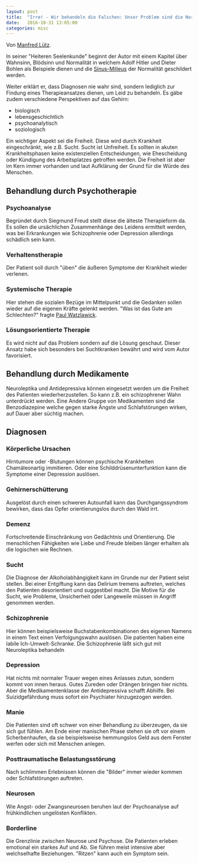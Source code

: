 ```yaml
---
layout: post
title:  "Irre! - Wir behandeln die Falschen: Unser Problem sind die Normalen" 
date:   2016-10-31 13:05:00
categories: misc
---
```


Von [Manfred Lütz][auth].

In seiner \"Heiteren Seelenkunde\" beginnt der Autor mit einem Kapitel über Wahnsinn, Blödsinn und Normalität in welchem Adolf Hitler und Dieter Bohlen als Beispiele dienen und die [Sinus-Milieus][sinus] der Normalität geschildert werden.

Weiter erklärt er, dass Diagnosen nie wahr sind, sondern lediglich zur Findung eines Therapieansatzes dienen, um Leid zu behandeln. Es gäbe zudem verschiedene Perspektiven auf das Gehirn:

* biologisch
* lebensgeschichtlich
* psychoanalytisch
* soziologisch

Ein wichtiger Aspekt sei die Freiheit. Diese wird durch Krankheit eingeschränkt, wie z.B. Sucht. Sucht ist Unfreiheit. Es sollten in akuten Krankheitsphasen keine existenziellen Entscheidungen, wie Ehescheidung oder Kündigung des Arbeitsplatzes getroffen werden. Die Freiheit ist aber im Kern immer vorhanden und laut Aufklärung der Grund für die Würde des Menschen.



## Behandlung durch Psychotherapie

### Psychoanalyse

Begründet durch Siegmund Freud stellt diese die älteste Therapieform da. Es sollen die ursächlichen Zusammenhänge des Leidens ermittelt werden, was bei Erkrankungen wie Schizophrenie oder Depression allerdings schädlich sein kann.

### Verhaltenstherapie

Der Patient soll durch \"üben\" die äußeren Symptome der Krankheit wieder verlenen.

### Systemische Therapie

Hier stehen die sozialen Bezüge im Mittelpunkt und die Gedanken sollen wieder auf die eigenen Kräfte gelenkt werden. \"Was ist das Gute am Schlechten?\" fragte [Paul Watzlawick][watz].

### Lösungsorientierte Therapie

Es wird nicht auf das Problem sondern auf die Lösung geschaut. Dieser Ansatz habe sich besonders bei Suchtkranken bewährt und wird vom Autor favorisiert.

## Behandlung durch Medikamente

Neuroleptika und Antidepressiva können eingesetzt werden um die Freiheit des Patienten wiederherzustellen. So kann z.B. ein schizophrener Wahn unterdrückt werden. Eine Andere Gruppe von Medikamenten sind die Benzodiazepine welche gegen starke Ängste und Schlafstörungen wirken, auf Dauer aber süchtig machen.

## Diagnosen

### Körperliche Ursachen

Hirntumore oder -Blutungen können psychische Krankheiten Chamäleonartig immitieren. Oder eine Schilddrüsenunterfunktion kann die Symptome einer Depression auslösen.

### Gehirnerschütterung

Ausgelöst durch einen schweren Autounfall kann das Durchgangssyndrom bewirken, dass das Opfer orientierungslos durch den Wald irrt.

### Demenz

Fortschreitende Einschränkung von Gedächtnis und Orientierung. Die menschlichen Fähigkeiten wie Liebe und Freude bleiben länger erhalten als die logischen wie Rechnen.

### Sucht

Die Diagnose der Alkoholabhängigkeit kann im Grunde nur der Patient selst stellen. Bei einer Entgiftung kann das Delirium tremens auftreten, welches den Patienten desorientiert und suggestibel macht. Die Motive für die Sucht, wie Probleme, Unsicherheit oder Langeweile müssen in Angriff genommen werden.

### Schizophrenie

Hier können beispielsweise Buchstabenkombinationen des eigenen Namens in einem Text einen Verfolgungswahn auslösen. Die patienten haben eine labile Ich-Umwelt-Schranke. Die Schizophrenie läßt sich gut mit Neuroleptika behandeln

### Depression

Hat nichts mit normaler Trauer wegen eines Anlasses zutun, sondern kommt von innen heraus. Gutes Zureden oder Drängen bringen hier nichts. Aber die Medikamentenklasse der Antidepressiva schafft Abhilfe. Bei Suizidgefährdung muss sofort ein Psychiater hinzugezogen werden.

### Manie

Die Patienten sind oft schwer von einer Behandlung zu überzeugen, da sie sich gut fühlen. Am Ende einer manischen Phase stehen sie oft vor einem Scherbenhaufen, da sie beispielsweise hemmungslos Geld aus dem Fenster werfen oder sich mit Menschen anlegen.

### Posttraumatische Belastungsstörung

Nach schlimmen Erlebnissen können die \"Bilder\" immer wieder kommen oder Schlafstörungen auftreten.

### Neurosen

Wie Angst- oder Zwangsneurosen beruhen laut der Psychoanalyse auf frühkindlichen ungelösten Konflikten.

### Borderline

Die Grenzlinie zwischen Neurose und Psychose. Die Patienten erleben emotional ein starkes Auf und Ab. Sie führen meist intensive aber welchselhafte Beziehungen. \"Ritzen\" kann auch ein Symptom sein.

[sinus]:    https://de.wikipedia.org/wiki/Sinus-Milieus
[watz]:     https://de.wikipedia.org/wiki/Paul_Watzlawick
[auth]:     https://de.wikipedia.org/wiki/Manfred_L%C3%BCtz

